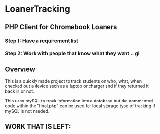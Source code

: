 # LoanerTracking

## PHP Client for Chromebook Loaners

### Step 1: Have a requirement list
### Step 2: Work with people that know what they want .. gl

## Overview:
This is a quickly made project to track students on who, what, when checked out a device such as a laptop or charger and if they returned it back in or not.

This uses mySQL to track information into a database but the commented code within the "final.php" can be used for local storage type of tracking if mySQL is not needed. 


## WORK THAT IS LEFT:




